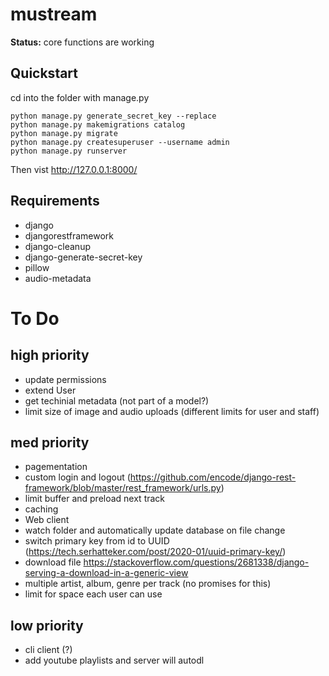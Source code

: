 # mustream

__Status:__ core functions are working

## Quickstart
cd into the folder with manage.py 
```
python manage.py generate_secret_key --replace
python manage.py makemigrations catalog
python manage.py migrate
python manage.py createsuperuser --username admin
python manage.py runserver
```
Then vist http://127.0.0.1:8000/

## Requirements
- django
- djangorestframework
- django-cleanup
- django-generate-secret-key
- pillow
- audio-metadata

# To Do
## high priority
- update permissions
- extend User
- get techinial metadata (not part of a model?)
- limit size of image and audio uploads (different limits for user and staff)

## med priority
- pagementation
- custom login and logout (https://github.com/encode/django-rest-framework/blob/master/rest_framework/urls.py)
- limit buffer and preload next track
- caching
- Web client
- watch folder and automatically update database on file change
- switch primary key from id to UUID (https://tech.serhatteker.com/post/2020-01/uuid-primary-key/)
- download file https://stackoverflow.com/questions/2681338/django-serving-a-download-in-a-generic-view
- multiple artist, album, genre per track (no promises for this)
- limit for space each user can use

## low priority
- cli client (?)
- add youtube playlists and server will autodl
